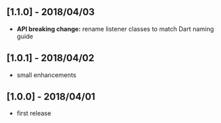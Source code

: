 ## [1.1.0] - 2018/04/03

* **API breaking change:** rename listener classes to match Dart naming guide


## [1.0.1] - 2018/04/02

* small enhancements


## [1.0.0] - 2018/04/01

* first release
